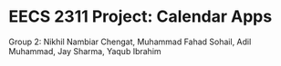 # EECS 2311 Project: Calendar Apps

Group 2:
Nikhil Nambiar Chengat, Muhammad Fahad Sohail, Adil Muhammad, Jay Sharma, Yaqub Ibrahim
